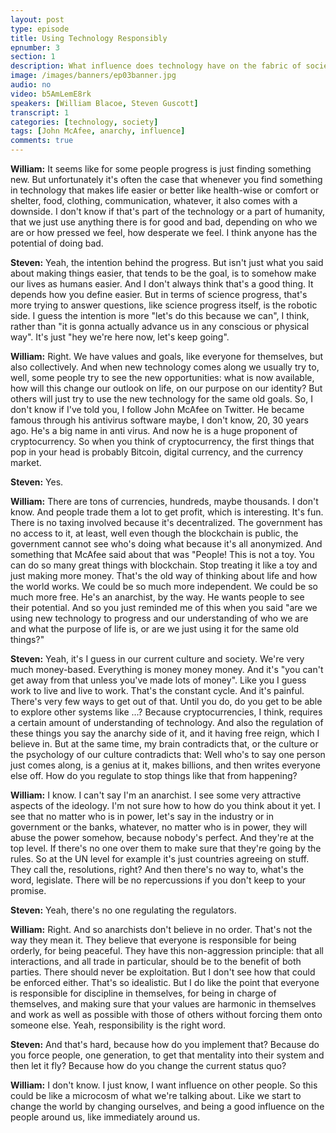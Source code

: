 ```yaml
---
layout: post
type: episode
title: Using Technology Responsibly
epnumber: 3
section: 1
description: What influence does technology have on the fabric of society? Is it a curse or an opportunity for progress? Today William and Steven discuss the effects that artificial has had and might yet have, the dangers and how to ensure that life with machines runs harmoniously with common values.
image: /images/banners/ep03banner.jpg
audio: no
video: b5AmLemE8rk
speakers: [William Blacoe, Steven Guscott]
transcript: 1
categories: [technology, society]
tags: [John McAfee, anarchy, influence]
comments: true
---
```

<p><b>William:</b> 
It seems like for some people
progress is just finding something new.
But unfortunately it's often the case
that whenever you find something
in technology that makes life easier or
better like health-wise or comfort or
shelter, food, clothing, communication,
whatever, it also comes with a downside.
I don't know if that's part of the
technology or a part of humanity, that we
just use anything there is for good and
bad, depending on who we are or how
pressed we feel, how desperate we feel. I
think anyone has the potential of doing
bad.</p>

<p><b>Steven:</b> 
Yeah, the intention
behind the progress. But isn't just what
you said about making things easier,
that tends to be the goal, is to somehow
make our lives as humans easier. And
I don't always think that's a good thing.
It depends how you define easier.
But in terms of science progress,
that's more trying to answer questions,
like science progress itself, is the
robotic side. I guess the intention
is more "let's do this
because we can", I think, rather than "it is
gonna actually advance us in any
conscious or physical way". It's just "hey
we're here now, let's keep going".</p>

<div class="insertable" id="John McAfee.jpg"></div>

<p><b>William:</b> 
Right. We have values and goals, like
everyone for themselves, but also
collectively. And when new technology
comes along we usually try to, well, some
people try to see the new opportunities:
what is now available, how will this
change our outlook on life, on our
purpose on our identity? But others will
just try to use the new technology for
the same old goals. So, I don't know if
I've told you, I follow John McAfee on
Twitter. He became
famous through his antivirus software
maybe, I don't know, 20, 30 years ago.
He's a big name in anti virus. And now he
is a huge proponent of cryptocurrency.
So when you think of cryptocurrency,
the first things that pop in your
head is probably Bitcoin, digital
currency, and the currency market.</p>

<p><b>Steven:</b> 
Yes.</p>

<p><b>William:</b> 
There are tons of currencies, hundreds,
maybe thousands. I don't know. And people
trade them a lot to get profit, which is
interesting. It's fun.
There is no taxing involved because it's
decentralized. The government has no
access to it, at least, well even though
the blockchain is public, the
government cannot see who's doing what
because it's all anonymized.
And something that McAfee said about
that was "People! This is not a toy. You
can do so many great things with
blockchain. Stop treating it like a
toy and just making more money. That's
the old way of thinking about life and
how the world works. We could be so much
more independent. We could be so much
more free. He's an anarchist, by the way.
He wants people to see their potential.
And so
you just reminded me of this when you
said "are we using new technology to
progress and our understanding of who we
are and what the purpose of life is, or
are we just using it for the same old
things?"</p>

<p><b>Steven:</b> 
Yeah, it's I guess in our
current culture and society. We're very much
money-based. Everything is
money money money. And it's "you can't get
away from that unless you've made lots
of money". Like you I guess work to live
and live to work. That's the constant
cycle. And it's painful. There's very few ways to get out of that.
Until you do, do you get to be able
to explore other systems like ...?
Because cryptocurrencies, I think,
requires a certain amount of
understanding of technology. And also
the regulation of these things 
you say the anarchy side of it, and
it having free reign, which I believe in.
But at the same time, my brain contradicts
that, or the culture or the psychology of
our culture contradicts that: Well who's
to say one person just comes along, is
a genius at it, makes billions, and then
writes everyone else off.
How do you regulate to stop things
like that from happening?</p>

<p><b>William:</b> 
I know. I can't say I'm an
anarchist. I see some very attractive
aspects of the ideology. I'm
not sure how to how do you think about
it yet. I see that no matter who is in
power, let's say in the industry or in
government or the banks, whatever, no
matter who is in power, they will
abuse the power somehow, because nobody's
perfect. And they're at the top level.
If there's no one
over them to make sure that they're
going by the rules. So at the UN level
for example it's just countries agreeing
on stuff. They call the, resolutions, right?
And then there's no way to, what's the
word, legislate. There will be no
repercussions if you don't keep to your
promise.</p>

<p><b>Steven:</b> 
Yeah, there's no one regulating
the regulators.</p>

<p><b>William:</b> 
Right. And so anarchists don't
believe in no order. That's not the way
they mean it. They believe that everyone
is responsible for being orderly, for
being peaceful. They have this
non-aggression principle: that all
interactions, and all trade in particular,
should be to the benefit of both parties.
There should never be exploitation.
But I don't see how that could be
enforced either. That's so idealistic.
But I do like the point that
everyone is responsible for discipline
in themselves, for being in charge of
themselves, and making sure that your
values are harmonic in themselves and
work as well as possible with those of
others without forcing
them onto someone else. Yeah, responsibility is the right word.</p>

<p><b>Steven:</b> 
And
that's hard, because how do you implement
that? Because do you force people, one
generation, to get that mentality into
their system and then let it fly?
Because how do you change
the current status quo?</p>

<p><b>William:</b> 
I don't know. I
just know, I want influence on other
people. So this could be
like a microcosm of what we're talking
about. Like we start to change the world
by changing ourselves, and being a
good influence on the people around us,
like immediately around us.</p>